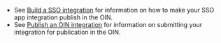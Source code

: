 * See [Build a SSO integration](https://developer.okta.com/docs/guides/build-sso-integration/openidconnect/main/) for information on how to make your SSO app integration publish in the OIN.
* See [Publish an OIN integration](https://developer.okta.com/docs/guides/submit-app-overview/) for information on submitting your integration for publication in the OIN.